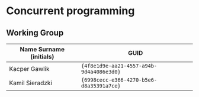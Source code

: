 # Concurrent programming

## Working Group

| Name Surname (initials) | GUID                                     |
| ----------------------- | ---------------------------------------- |
| Kacper Gawlik           | `{4f8e1d9e-aa21-4557-a94b-9d4a4086e3d0}` |
| Kamil Sieradzki         | `{6998cecc-e366-4270-b5e6-d8a35391a7ce}` |